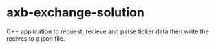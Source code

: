 # axb-exchange-solution
C++ application to request, recieve and parse ticker data then write the recives to a json file.
